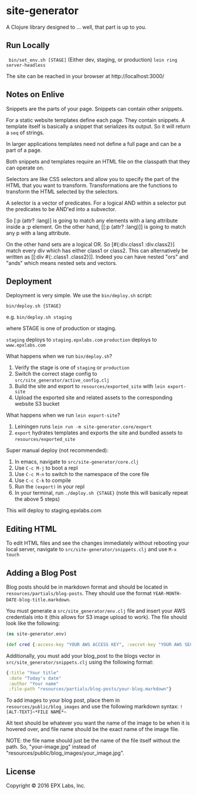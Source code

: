 # site-generator

A Clojure library designed to ... well, that part is up to you.

## Run Locally

` bin/set_env.sh [STAGE]` (Either dev, staging, or production)
`lein ring server-headless`

The site can be reached in your browser at http://localhost:3000/

## Notes on Enlive

Snippets are the parts of your page. Snippets can contain other snippets.

For a static website templates define each page. They contain snippets. A template itself is basically a snippet that serializes its output. So it will return a `seq` of strings.

In larger applications templates need not define a full page and can be a part of a page.

Both snippets and templates require an HTML file on the classpath that they can operate on.

Selectors are like CSS selectors and allow you to specify the part of the HTML that you want to transform. Transformations are the functions to transform the HTML selected by the selectors.


A selector is a vector of predicates. For a logical AND within a selector put the predicates to be AND'ed into a subvector. 

So [:p (attr? :lang)] is going to match any elements with a lang attribute inside a :p element. On the other hand, [[:p (attr? :lang)]] is going to match any p with a lang attribute.

On the other hand sets are a logical OR. So [#{:div.class1 :div.class2}] match every div which has either class1 or class2. This can alternatively be written as [[:div #{:.class1 .class2}]]. Indeed you can have nested "ors" and "ands" which means nested sets and vectors.

## Deployment

Deployment is very simple. We use the `bin/deploy.sh` script:

```
bin/deploy.sh {STAGE}
```

e.g. `bin/deploy.sh staging`

where STAGE is one of production or staging.

`staging` deploys to `staging.epxlabs.com`
`production` deploys to `www.epxlabs.com`

What happens when we run `bin/deploy.sh`?

1. Verify the stage is one of `staging` or `production`
2. Switch the correct stage config to `src/site_generator/active_config.clj`
3. Build the site and export to `resources/exported_site` with `lein export-site`
4. Upload the exported site and related assets to the corresponding website S3 bucket

What happens when we run `lein export-site`?

1. Leiningen runs `lein run -m site-generator.core/export`
2. `export` hydrates templates and exports the site and bundled assets to `resources/exported_site`

Super manual deploy (not recommended):

1. In emacs, navigate to `src/site-generator/core.clj`
2. Use `C-c M-j` to boot a repl
3. Use `C-c M-n` to switch to the namespace of the core file
4. Use `C-c C-k` to compile
5. Run the `(export)` in your repl
6. In your terminal, run `./deploy.sh {STAGE}` (note this will basically repeat the above 5 steps)

This will deploy to staging.epxlabs.com

## Editing HTML

To edit HTML files and see the changes immediately without rebooting your local server, navigate to `src/site-generator/snippets.clj` and use `M-x touch`

## Adding a Blog Post

Blog posts should be in markdown format and should be located in `resources/partials/blog-posts`. They should use the format `YEAR-MONTH-DATE-blog-title.markdown`.

You must generate a `src/site_generator/env.clj` file and insert your AWS credentials into it (this allows for S3 image upload to work). The file should look like the following:

```clojure
(ns site-generator.env)

(def cred {:access-key "YOUR AWS ACCESS KEY", :secret-key "YOUR AWS SECRET KEY"})
```

Additionally, you must add your blog_post to the blogs vector in `src/site_generator/snippets.clj` using the following format:

```clojure
{:title "Your title"
 :date "Today's date"
 :author "Your name"
 :file-path "resources/partials/blog-posts/your-blog.markdown"}
```

To add images to your blog post, place them in `resources/public/blog_images` and use the following markdown syntax:
`![ALT-TEXT]~*FILE NAME*~`

Alt text should be whatever you want the name of the image to be when it is hovered over, and file name should be the exact name of the image file.

NOTE: the file name should just be the name of the file itself without the path. So, "your-image.jpg" instead of "resources/public/blog_images/your_image.jpg".

## License

Copyright © 2016 EPX Labs, Inc.
